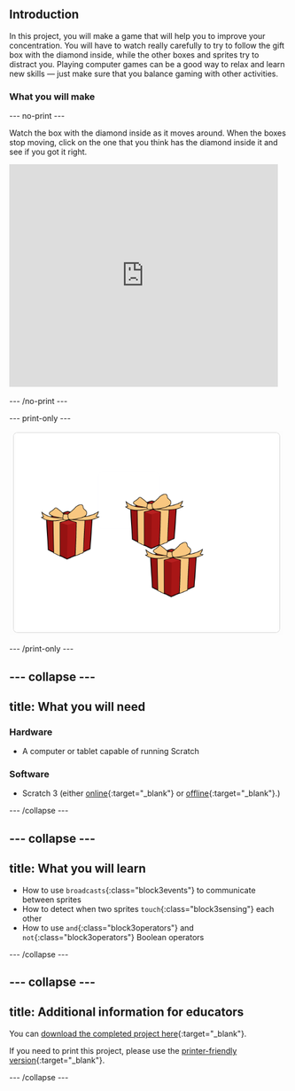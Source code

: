 ## Introduction

In this project, you will make a game that will help you to improve your concentration. You will have to watch really carefully to try to follow the gift box with the diamond inside, while the other boxes and sprites try to distract you. Playing computer games can be a good way to relax and learn new skills — just make sure that you balance gaming with other activities.

### What you will make

--- no-print ---

Watch the box with the diamond inside as it moves around. When the boxes stop moving, click on the one that you think has the diamond inside it and see if you got it right.


<div class="scratch-preview">
<iframe src="https://scratch.mit.edu/projects/405012395/embed" allowtransparency="true" width="485" height="402" frameborder="0" scrolling="no" allowfullscreen></iframe>
</div>

--- /no-print ---

--- print-only ---

![Complete project](images/showcase_static.png)

--- /print-only ---

--- collapse ---
---
title: What you will need
---

### Hardware

+ A computer or tablet capable of running Scratch

### Software

+ Scratch 3 (either [online](https://rpf.io/scratchon){:target="_blank"} or [offline](https://rpf.io/scratchoff){:target="_blank"}.)

--- /collapse ---

--- collapse ---
---
title: What you will learn
---

- How to use `broadcasts`{:class="block3events"} to communicate between sprites
- How to detect when two sprites `touch`{:class="block3sensing"} each other
- How to use `and`{:class="block3operators"} and `not`{:class="block3operators"} Boolean operators

--- /collapse ---

--- collapse ---
---
title: Additional information for educators
---

You can [download the completed project here](https://rpf.io/p/en/focus-on-the-prize-get){:target="_blank"}.

If you need to print this project, please use the [printer-friendly version](https://projects.raspberrypi.org/en/projects/focus-on-the-prize/print){:target="_blank"}.

--- /collapse ---
